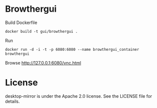 Browthergui
=========================

Build Dockerfile
```
docker build -t gui/browthergui .
```

Run
```
docker run -d -i -t -p 6080:6080 --name browthergui_container browthergui
```

Browse http://127.0.0.1:6080/vnc.html

License
==================

desktop-mirror is under the Apache 2.0 license. See the LICENSE file for details.